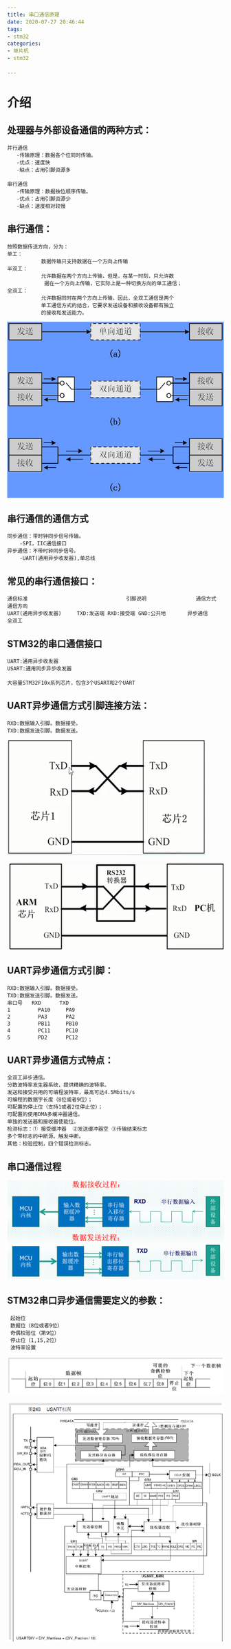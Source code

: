 ```yaml
---
title: 串口通信原理
date: 2020-07-27 20:46:44
tags:
- stm32
categories:
- 单片机
- stm32

---
```


# 介绍 #

## 处理器与外部设备通信的两种方式： ##

	并行通信
	   -传输原理：数据各个位同时传输。
	   -优点：速度快
	   -缺点：占用引脚资源多
	
	串行通信
	   -传输原理：数据按位顺序传输。
	   -优点：占用引脚资源少
	   -缺点：速度相对较慢

## 串行通信： ##
	按照数据传送方向，分为：
	单工：
	           数据传输只支持数据在一个方向上传输
	半双工：
	           允许数据在两个方向上传输，但是，在某一时刻，只允许数
	            据在一个方向上传输，它实际上是一种切换方向的单工通信；
	全双工：
	           允许数据同时在两个方向上传输，因此，全双工通信是两个
	           单工通信方式的结合，它要求发送设备和接收设备都有独立
	           的接收和发送能力。
 
![串口通信传送模式](/images/单片机/stm32/串口/串口通信传送模式.png)


## 串行通信的通信方式 ##
	同步通信：带时钟同步信号传输。
	    -SPI，IIC通信接口
	异步通信：不带时钟同步信号。
	    -UART(通用异步收发器),单总线


## 常见的串行通信接口： ##

 
	通信标准	                            引脚说明	            通信方式	    通信方向
	UART(通用异步收发器)	  TXD:发送端 RXD:接受端 GND:公共地	    异步通信	     全双工


## STM32的串口通信接口  ##

	UART:通用异步收发器
	USART:通用同步异步收发器
	
	大容量STM32F10x系列芯片，包含3个USART和2个UART

## UART异步通信方式引脚连接方法： ##
    RXD:数据输入引脚。数据接受。
    TXD:数据发送引脚。数据发送。


![芯片到芯片](/images/单片机/stm32/串口/芯片到芯片.png) 

![芯片到pc](/images/单片机/stm32/串口/芯片到pc.png)


## UART异步通信方式引脚： ##
	RXD:数据输入引脚。数据接受。
	TXD:数据发送引脚。数据发送。
	串口号	  RXD	   TXD
	1	      PA10	   PA9
	2	      PA3	   PA2
	3	      PB11	   PB10
	4	      PC11	   PC10
	5	      PD2	   PC12



## UART异步通信方式特点： ##
	全双工异步通信。
	分数波特率发生器系统，提供精确的波特率。
	发送和接受共用的可编程波特率，最高可达4.5Mbits/s
	可编程的数据字长度（8位或者9位）；
	可配置的停止位（支持1或者2位停止位）；
	可配置的使用DMA多缓冲器通信。
	单独的发送器和接收器使能位。
	检测标志：① 接受缓冲器  ②发送缓冲器空 ③传输结束标志
	多个带标志的中断源。触发中断。
	其他：校验控制，四个错误检测标志。


## 串口通信过程 ##

![串口通信过程](/images/单片机/stm32/串口/串口通信过程.png)


## STM32串口异步通信需要定义的参数： ##
	 起始位
	 数据位（8位或者9位）
	 奇偶校验位（第9位）
	 停止位（1,15,2位）
	 波特率设置

![例子](/images/单片机/stm32/串口/例子.png)

![USART框图](/images/单片机/stm32/串口/USART框图.png)